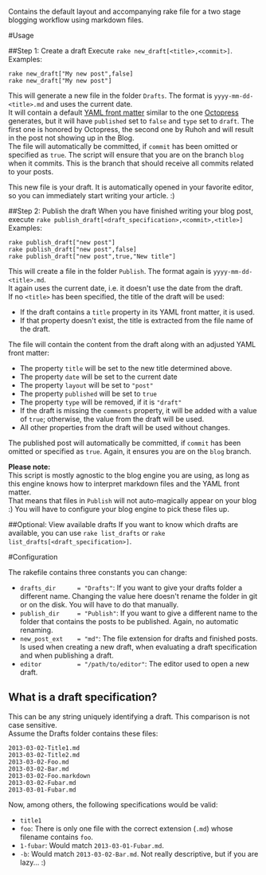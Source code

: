 Contains the default layout and accompanying rake file for a two stage blogging workflow using markdown files.  

#Usage

##Step 1: Create a draft
Execute `rake new_draft[<title>,<commit>]`.  
Examples:

    rake new_draft["My new post",false]
    rake new_draft["My new post"]

This will generate a new file in the folder `Drafts`. The format is `yyyy-mm-dd-<title>.md` and uses the current date.  
It will contain a default [YAML front matter](https://github.com/mojombo/jekyll/wiki/yaml-front-matter) similar to the one [Octopress](http://octopress.org) generates, but it will have `published` set to `false` and `type` set to `draft`. The first one is honored by Octopress, the second one by Ruhoh and will result in the post not showing up in the Blog.  
The file will automatically be committed, if `commit` has been omitted or specified as `true`. The script will ensure that you are on the branch `blog` when it commits. This is the branch that should receive all commits related to your posts.

This new file is your draft. It is automatically opened in your favorite editor, so you can immediately start writing your article. :)

##Step 2: Publish the draft
When you have finished writing your blog post, execute `rake publish_draft[<draft_specification>,<commit>,<title>]`  
Examples:

    rake publish_draft["new post"]
    rake publish_draft["new post",false]
    rake publish_draft["new post",true,"New title"]

This will create a file in the folder `Publish`. The format again is  `yyyy-mm-dd-<title>.md`.  
It again uses the current date, i.e. it doesn't use the date from the draft.  
If no `<title>` has been specified, the title of the draft will be used:

- If the draft contains a `title` property in its YAML front matter, it is used.
- If that property doesn't exist, the title is extracted from the file name of the draft.

The file will contain the content from the draft along with an adjusted YAML front matter:

- The property `title` will be set to the new title determined above.
- The property `date` will be set to the current date
- The property `layout` will be set to `"post"`
- The property `published` will be set to `true`
- The property `type` will be removed, if it is `"draft"`
- If the draft is missing the `comments` property, it will be added with a value of `true`; otherwise, the value from the draft will be used.
- All other properties from the draft will be used without changes.

The published post will automatically be committed, if `commit` has been omitted or specified as `true`. Again, it ensures you are on the `blog` branch.

**Please note:**  
This script is mostly agnostic to the blog engine you are using, as long as this engine knows how to interpret markdown files and the YAML front matter.  
That means that files in `Publish` will not auto-magically appear on your blog :) You will have to configure your blog engine to pick these files up.

##Optional: View available drafts
If you want to know which drafts are available, you can use `rake list_drafts` or `rake list_drafts[<draft_specification>]`.

#Configuration

The rakefile contains three constants you can change:

- `drafts_dir      = "Drafts"`: If you want to give your drafts folder a different name. Changing the value here doesn't rename the folder in git or on the disk. You will have to do that manually.
- `publish_dir     = "Publish"`: If you want to give a different name to the folder that contains the posts to be published. Again, no automatic renaming.
- `new_post_ext    = "md"`: The file extension for drafts and finished posts. Is used when creating a new draft, when evaluating a draft specification and when publishing a draft.
- `editor          = "/path/to/editor"`: The editor used to open a new draft.

## What is a draft specification?

This can be any string uniquely identifying a draft. This comparison is not case sensitive.  
Assume the Drafts folder contains these files:

    2013-03-02-Title1.md
    2013-03-02-Title2.md
    2013-03-02-Foo.md
    2013-03-02-Bar.md
    2013-03-02-Foo.markdown
    2013-03-02-Fubar.md
    2013-03-01-Fubar.md

Now, among others, the following specifications would be valid: 

- `title1`
- `foo`: There is only one file with the correct extension (`.md`) whose filename contains `foo`.
- `1-fubar`: Would match `2013-03-01-Fubar.md`.
- `-b`: Would match `2013-03-02-Bar.md`. Not really descriptive, but if you are lazy... :)
